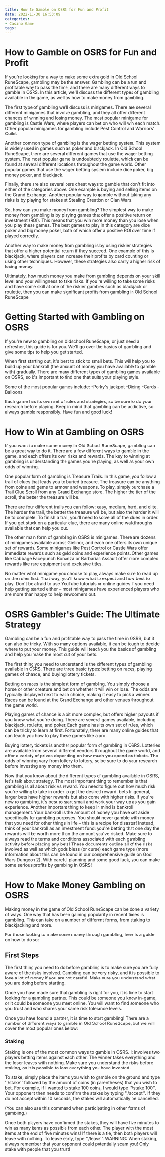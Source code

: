 ```yaml
---
title: How to Gamble on OSRS for Fun and Profit
date: 2022-11-30 16:53:09
categories:
- Casino Game
tags:
---
```



#  How to Gamble on OSRS for Fun and Profit

If you're looking for a way to make some extra gold in Old School RuneScape, gambling may be the answer. Gambling can be a fun and profitable way to pass the time, and there are many different ways to gamble in OSRS. In this article, we'll discuss the different types of gambling available in the game, as well as how to make money from gambling.

The first type of gambling we'll discuss is minigames. There are several different minigames that involve gambling, and they all offer different chances of winning and losing money. The most popular minigame for gambling is Castle Wars, where players can bet on who will win each match. Other popular minigames for gambling include Pest Control and Warriors' Guild.

Another common type of gambling is the wager betting system. This system is widely used in games such as poker and blackjack. In Old School RuneScape, there are several different games that use the wager betting system. The most popular game is undoubtedly roulette, which can be found at several different locations throughout the game world. Other popular games that use the wager betting system include dice poker, big money poker, and blackjack.

Finally, there are also several osrs cheat ways to gamble that don't fit into either of the categories above. One example is buying and selling items on the Grand Exchange. Another popular way to gamble without taking any risks is by playing for stakes at Stealing Creation or Clan Wars.

So, how can you make money from gambling? The simplest way to make money from gambling is by playing games that offer a positive return on investment (ROI). This means that you win more money than you lose when you play these games. The best games to play in this category are dice poker and big money poker, both of which offer a positive ROI over time if played correctly.

Another way to make money from gambling is by using riskier strategies that offer a higher potential return if they succeed. One example of this is blackjack, where players can increase their profits by card counting or using other techniques. However, these strategies also carry a higher risk of losing money.

Ultimately, how much money you make from gambling depends on your skill level and your willingness to take risks. If you're willing to take some risks and have some skill at one of the riskier gambles such as blackjack or roulette, then you can make significant profits from gambling in Old School RuneScape

#  Getting Started with Gambling on OSRS

If you're new to gambling on Oldschool RuneScape, or just need a refresher, this guide is for you. We'll go over the basics of gambling and give some tips to help you get started.

When first starting out, it's best to stick to small bets. This will help you to build up your bankroll (the amount of money you have available to gamble with) gradually. There are many different types of gambling games available on OSRS, so it's important to find one that suits your playing style.

Some of the most popular games include: 
-Porky's jackpot 
-Dicing 
-Cards 
-Balloons

Each game has its own set of rules and strategies, so be sure to do your research before playing. Keep in mind that gambling can be addictive, so always gamble responsibly. Have fun and good luck!

#  How to Win at Gambling on OSRS

If you want to make some money in Old School RuneScape, gambling can be a great way to do it. There are a few different ways to gamble in the game, and each offers its own risks and rewards. The key to winning at gambling is understanding the games you're playing, as well as your own odds of winning.

One popular form of gambling is Treasure Trails. In this game, you follow a trail of clues that leads you to buried treasure. The treasure can be anything from coins and gems to armour and weapons. To play, simply purchase a Trail Clue Scroll from any Grand Exchange store. The higher the tier of the scroll, the better the treasure will be.

There are four different trails you can follow: easy, medium, hard, and elite. The harder the trail, the better the treasure will be, but also the harder it will be to complete. To finish a trail, you'll need to solve all of the clues in order. If you get stuck on a particular clue, there are many online walkthroughs available that can help you out.

The other main form of gambling in OSRS is minigames. There are dozens of minigames available across Gielinor, and each one offers its own unique set of rewards. Some minigames like Pest Control or Castle Wars offer immediate rewards such as gold coins and experience points. Other games like Cabbage Facepunch Bonanza or Barbarian Assault offer more complex rewards like rare equipment and exclusive titles.

No matter what minigame you choose to play, always make sure to read up on the rules first. That way, you'll know what to expect and how best to play. Don't be afraid to use YouTube tutorials or online guides if you need help getting started either – most minigames have experienced players who are more than happy to help newcomers out.

#  OSRS Gambler's Guide: The Ultimate Strategy

Gambling can be a fun and profitable way to pass the time in OSRS, but it can also be tricky. With so many options available, it can be tough to decide where to put your money. This guide will teach you the basics of gambling and help you make the most out of your bets.

The first thing you need to understand is the different types of gambling available in OSRS. There are three basic types: betting on races, playing games of chance, and buying lottery tickets.

Betting on races is the simplest form of gambling. You simply choose a horse or other creature and bet on whether it will win or lose. The odds are typically displayed next to each choice, making it easy to pick a winner. Races can be found at the Grand Exchange and other venues throughout the game world.

Playing games of chance is a bit more complex, but offers higher payouts if you know what you're doing. There are several games available, including blackjack, roulette, and poker. Each game has its own set of rules, which can be tricky to learn at first. Fortunately, there are many online guides that can teach you how to play these games like a pro.

Buying lottery tickets is another popular form of gambling in OSRS. Lotteries are available from several different vendors throughout the game world, and offer a variety of prizes depending on how much you spend on tickets. The odds of winning vary from lottery to lottery, so be sure to do your research before investing any money into them.

Now that you know about the different types of gambling available in OSRS, let's talk about strategy. The most important thing to remember is that gambling is all about risk vs reward. You need to figure out how much risk you're willing to take in order to get the desired reward.
bets In general, larger bets have higher rewards but also come with higher risks. If you're new to gambling, it's best to start small and work your way up as you gain experience. 
Another important thing to keep in mind is bankroll management. Your bankroll is the amount of money you have set aside specifically for gambling purposes. You should never gamble with money that you need for other things in life – this is a recipe for disaster! Instead, think of your bankroll as an investment fund: you're betting that one day the rewards will be worth more than the amount you've risked. 
Make sure to always read the terms and conditions associated with each gambling activity before placing any bets! These documents outline all of the risks involved as well as which gods bless (or curse) each game type (more information about this can be found in our comprehensive guide on God Wars Dungeon 2). With careful planning and some good luck, you can make some serious profits by gambling in OSRS!

#  How to Make Money Gambling on OSRS

Making money in the game of Old School RuneScape can be done a variety of ways. One way that has been gaining popularity in recent times is gambling. This can take on a number of different forms, from staking to blackjacking and more.

For those looking to make some money through gambling, here is a guide on how to do so:

## First Steps

The first thing you need to do before gambling is to make sure you are fully aware of the risks involved. Gambling can be very risky, and it is possible to lose a lot of money if you are not careful. Make sure you understand what you are doing before starting.

Once you have made sure that gambling is right for you, it is time to start looking for a gambling partner. This could be someone you know in-game, or it could be someone you meet online. You will want to find someone who you trust and who shares your same risk tolerance levels.

Once you have found a partner, it is time to start gambling! There are a number of different ways to gamble in Old School RuneScape, but we will cover the most popular ones below:

### Staking

Staking is one of the most common ways to gamble in OSRS. It involves two players betting items against each other. The winner takes everything and the loser leaves with nothing. Make sure you understand the risks before staking, as it is possible to lose everything you have invested.

To stake, simply place the items you wish to gamble on the ground and type ''/stake'' followed by the amount of coins (in parentheses) that you wish to bet. For example, if I wanted to stake 100 coins, I would type ''/stake 100''. Your opponent then needs to confirm the stakes by typing ''/accept''. If they do not accept within 10 seconds, the stakes will automatically be cancelled.




















  (You can also use this command when participating in other forms of gambling.)



   Once both players have confirmed the stakes, they will have five minutes to win as many items as possible from each other. The player with the most items at the end of five minutes wins! If there is a tie, then both players will leave with nothing. To leave early, type ''/leave''.    WARNING: When staking, always remember that your opponent could potentially scam you! Only stake with people that you trust!